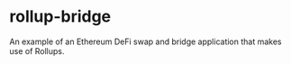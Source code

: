 # rollup-bridge
An example of an Ethereum DeFi swap and bridge application that makes use of Rollups.
